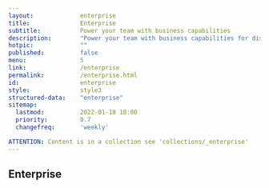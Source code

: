 ```yaml
---
layout:				enterprise
title:				Enterprise
subtitle:			Power your team with business capabilities
description:		"Power your team with business capabilities for distribution, a large variety of user and device policies and much more."
hotpic:				""
published:			false
menu:				5
link:				/enterprise
permalink:			/enterprise.html
id:					enterprise
style:				style3
structured-data:	"enterprise"
sitemap:
  lastmod:			2022-01-18 10:00
  priority:			0.7
  changefreq:		'weekly'

ATTENTION: Content is in a collection see 'collections/_enterprise'
---
```

## Enterprise #